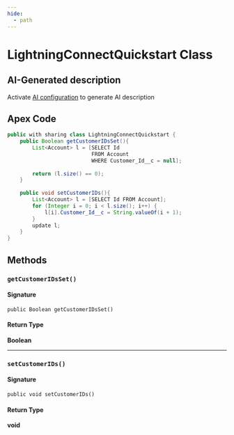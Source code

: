 ```yaml
---
hide:
  - path
---
```


# LightningConnectQuickstart Class

## AI-Generated description

Activate [AI configuration](https://sfdx-hardis.cloudity.com/salesforce-ai-setup/) to generate AI description

## Apex Code

```java
public with sharing class LightningConnectQuickstart {
    public Boolean getCustomerIDsSet(){
        List<Account> l = [SELECT Id 
                           FROM Account 
                           WHERE Customer_Id__c = null];
        
        return (l.size() == 0);
    }
    
    public void setCustomerIDs(){
        List<Account> l = [SELECT Id FROM Account];
        for (Integer i = 0; i < l.size(); i++) {
            l[i].Customer_Id__c = String.valueOf(i + 1);
        }
        update l;
    }
}
```

## Methods
### `getCustomerIDsSet()`

#### Signature
```apex
public Boolean getCustomerIDsSet()
```

#### Return Type
**Boolean**

---

### `setCustomerIDs()`

#### Signature
```apex
public void setCustomerIDs()
```

#### Return Type
**void**